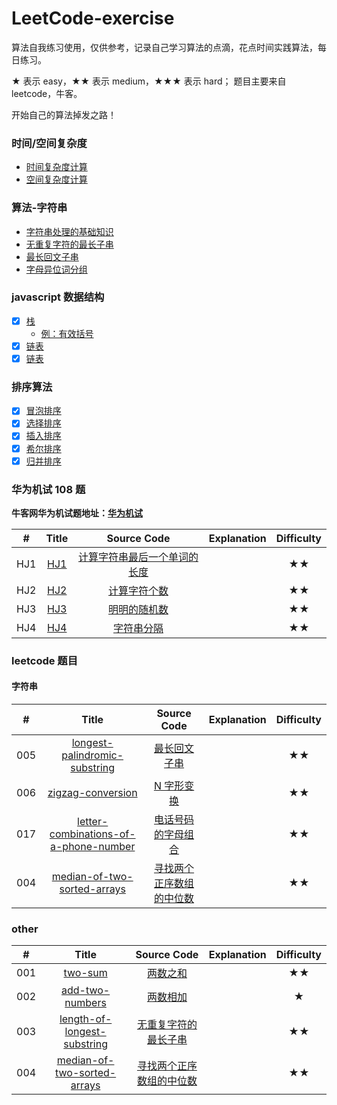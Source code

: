 # LeetCode-exercise

算法自我练习使用，仅供参考，记录自己学习算法的点滴，花点时间实践算法，每日练习。

★ 表示 easy，★★ 表示 medium，★★★ 表示 hard；
题目主要来自 leetcode，牛客。

开始自己的算法掉发之路！

### 时间/空间复杂度
* [时间复杂度计算](https://github.com/yihan12/LeetCode-exercise/blob/master/basics/time_complexity.md)
* [空间复杂度计算](https://github.com/yihan12/LeetCode-exercise/blob/master/basics/space_complexity.md)


### 算法-字符串

* [字符串处理的基础知识](https://github.com/yihan12/LeetCode-exercise/blob/master/String/base/README.md)
* [无重复字符的最长子串](https://github.com/yihan12/LeetCode-exercise/tree/master/String/003longest-substring-without-repeating-characters)
* [最长回文子串](https://github.com/yihan12/LeetCode-exercise/tree/master/String/005longest-palindromic-substring)
* [字母异位词分组](https://github.com/yihan12/LeetCode-exercise/blob/master/String/049group-anagrams/README.md)

### javascript 数据结构

- [x] [栈](https://github.com/yihan12/LeetCode-exercise/blob/master/%E6%95%B0%E6%8D%AE%E7%BB%93%E6%9E%84/%E6%A0%88.md)
  - [例：有效括号](https://github.com/yihan12/LeetCode-exercise/blob/master/%E6%95%B0%E6%8D%AE%E7%BB%93%E6%9E%84/stack/valid-parentheses.md)
- [x] [链表]()
- [x] [链表]()

### 排序算法

- [x] [冒泡排序](https://github.com/yihan12/LeetCode-exercise/blob/master/%E7%AE%97%E6%B3%95%E5%9F%BA%E7%A1%80/%E5%86%92%E6%B3%A1%E6%8E%92%E5%BA%8F.md)
- [x] [选择排序](https://github.com/yihan12/LeetCode-exercise/blob/master/%E7%AE%97%E6%B3%95%E5%9F%BA%E7%A1%80/%E9%80%89%E6%8B%A9%E6%8E%92%E5%BA%8F.md)
- [x] [插入排序](https://github.com/yihan12/LeetCode-exercise/blob/master/%E7%AE%97%E6%B3%95%E5%9F%BA%E7%A1%80/%E6%8F%92%E5%85%A5%E6%8E%92%E5%BA%8F.md)
- [x] [希尔排序](https://github.com/yihan12/LeetCode-exercise/blob/master/%E7%AE%97%E6%B3%95%E5%9F%BA%E7%A1%80/%E5%B8%8C%E5%B0%94%E6%8E%92%E5%BA%8F.md)
- [x] [归并排序](https://github.com/yihan12/LeetCode-exercise/blob/master/%E7%AE%97%E6%B3%95%E5%9F%BA%E7%A1%80/%E5%BD%92%E5%B9%B6%E6%8E%92%E5%BA%8F.md)

### 华为机试 108 题

**牛客网华为机试题地址：[华为机试](https://www.nowcoder.com/ta/huawei)**

|  #  |                                                                Title                                                                |                                                                                           Source Code                                                                                            | Explanation | Difficulty |
| :-: | :---------------------------------------------------------------------------------------------------------------------------------: | :----------------------------------------------------------------------------------------------------------------------------------------------------------------------------------------------: | :---------: | :--------: |
| HJ1 |                          [HJ1](https://github.com/yihan12/LeetCode-exercise/blob/master/HJ/HJ001/HJ001.md)                          | [计算字符串最后一个单词的长度](https://www.nowcoder.com/practice/8c949ea5f36f422594b306a2300315da?tpId=37&tqId=21224&rp=1&ru=%2Fta%2Fhuawei&qru=%2Fta%2Fhuawei%2Fquestion-ranking&tab=answerKey) |             |     ★★     |
| HJ2 |             [HJ2](https://github.com/yihan12/LeetCode-exercise/blob/master/daily/002add-two-numbers/add-two-numbers.md)             |         [计算字符个数](https://www.nowcoder.com/practice/a35ce98431874e3a820dbe4b2d0508b1?tpId=37&tqId=21225&rp=1&ru=%2Fta%2Fhuawei&qru=%2Fta%2Fhuawei%2Fquestion-ranking&tab=answerKey)         |             |     ★★     |
| HJ3 | [HJ3](https://github.com/yihan12/LeetCode-exercise/blob/master/daily/003length-of-longest-substring/length-of-longest-substring.md) |         [明明的随机数](https://www.nowcoder.com/practice/3245215fffb84b7b81285493eae92ff0?tpId=37&tqId=21226&rp=1&ru=%2Fta%2Fhuawei&qru=%2Fta%2Fhuawei%2Fquestion-ranking&tab=answerKey)         |             |     ★★     |
| HJ4 |    [HJ4](https://github.com/yihan12/LeetCode-exercise/blob/master/daily/004findMedianSortedArrays/004findMedianSortedArrays.md)     |               [字符串分隔](https://www.nowcoder.com/practice/d9162298cb5a437aad722fccccaae8a7?tpId=37&rp=1&ru=%2Fta%2Fhuawei&qru=%2Fta%2Fhuawei%2Fquestion-ranking&tab=answerKey)                |             |     ★★     |

### leetcode 题目

#### 字符串

|  #  |                                                                               Title                                                                               |                                                                              Source Code                                                                               | Explanation | Difficulty |
| :-: | :---------------------------------------------------------------------------------------------------------------------------------------------------------------: | :--------------------------------------------------------------------------------------------------------------------------------------------------------------------: | :---------: | :--------: |
| 005 | [longest-palindromic-substring](https://github.com/yihan12/LeetCode-exercise/blob/master/daily/005longest-palindromic-substring/longest-palindromic-substring.md) |                                              [最长回文子串](https://leetcode.cn/problems/longest-palindromic-substring/)                                               |             |     ★★     |
| 006 |                                               [zigzag-conversion](https://leetcode.cn/problems/zigzag-conversion/)                                                |                         [N 字形变换](https://github.com/yihan12/LeetCode-exercise/blob/master/daily/006zigzag-conversion/zigzag-conversion.md)                         |             |     ★★     |
| 017 |                           [letter-combinations-of-a-phone-number](https://leetcode.cn/problems/letter-combinations-of-a-phone-number/)                            | [电话号码的字母组合](https://github.com/yihan12/LeetCode-exercise/blob/master/daily/017letter-combinations-of-a-phone-number/letter-combinations-of-a-phone-number.md) |             |     ★★     |
| 004 |       [median-of-two-sorted-arrays](https://github.com/yihan12/LeetCode-exercise/blob/master/daily/004findMedianSortedArrays/004findMedianSortedArrays.md)        |                                       [寻找两个正序数组的中位数](https://leetcode-cn.com/problems/median-of-two-sorted-arrays/)                                        |             |     ★★     |

### other

|  #  |                                                                            Title                                                                            |                                                    Source Code                                                    | Explanation | Difficulty |
| :-: | :---------------------------------------------------------------------------------------------------------------------------------------------------------: | :---------------------------------------------------------------------------------------------------------------: | :---------: | :--------: |
| 001 |                               [two-sum](https://github.com/yihan12/LeetCode-exercise/blob/master/daily/001two-sum/two-sum.md)                               |                               [两数之和](https://leetcode-cn.com/problems/two-sum)                                |             |     ★★     |
| 002 |                   [add-two-numbers](https://github.com/yihan12/LeetCode-exercise/blob/master/daily/002add-two-numbers/add-two-numbers.md)                   |                      [两数相加](https://leetcode.com/problems/add-two-numbers/description/)                       |             |     ★      |
| 003 | [length-of-longest-substring](https://github.com/yihan12/LeetCode-exercise/blob/master/daily/003length-of-longest-substring/length-of-longest-substring.md) | [无重复字符的最长子串](https://leetcode.com/problems/longest-substring-without-repeating-characters/description/) |             |     ★★     |
| 004 |    [median-of-two-sorted-arrays](https://github.com/yihan12/LeetCode-exercise/blob/master/daily/004findMedianSortedArrays/004findMedianSortedArrays.md)     |             [寻找两个正序数组的中位数](https://leetcode-cn.com/problems/median-of-two-sorted-arrays/)             |             |     ★★     |
